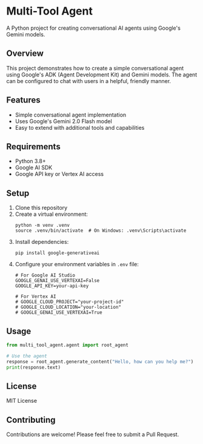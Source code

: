 # Multi-Tool Agent

A Python project for creating conversational AI agents using Google's Gemini models.

## Overview

This project demonstrates how to create a simple conversational agent using Google's ADK (Agent Development Kit) and Gemini models. The agent can be configured to chat with users in a helpful, friendly manner.

## Features

- Simple conversational agent implementation
- Uses Google's Gemini 2.0 Flash model
- Easy to extend with additional tools and capabilities

## Requirements

- Python 3.8+
- Google AI SDK
- Google API key or Vertex AI access

## Setup

1. Clone this repository
2. Create a virtual environment:
   ```
   python -m venv .venv
   source .venv/bin/activate  # On Windows: .venv\Scripts\activate
   ```
3. Install dependencies:
   ```
   pip install google-generativeai
   ```
4. Configure your environment variables in `.env` file:
   ```
   # For Google AI Studio
   GOOGLE_GENAI_USE_VERTEXAI=False
   GOOGLE_API_KEY=your-api-key
   
   # For Vertex AI
   # GOOGLE_CLOUD_PROJECT="your-project-id"
   # GOOGLE_CLOUD_LOCATION="your-location"
   # GOOGLE_GENAI_USE_VERTEXAI=True
   ```

## Usage

```python
from multi_tool_agent.agent import root_agent

# Use the agent
response = root_agent.generate_content("Hello, how can you help me?")
print(response.text)
```

## License

MIT License

## Contributing

Contributions are welcome! Please feel free to submit a Pull Request.
